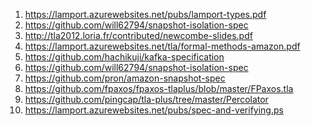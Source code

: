 1) https://lamport.azurewebsites.net/pubs/lamport-types.pdf
2) https://github.com/will62794/snapshot-isolation-spec
3) http://tla2012.loria.fr/contributed/newcombe-slides.pdf
4) https://lamport.azurewebsites.net/tla/formal-methods-amazon.pdf
5) https://github.com/hachikuji/kafka-specification
6) https://github.com/will62794/snapshot-isolation-spec
7) https://github.com/pron/amazon-snapshot-spec
8) https://github.com/fpaxos/fpaxos-tlaplus/blob/master/FPaxos.tla
9) https://github.com/pingcap/tla-plus/tree/master/Percolator
10) https://lamport.azurewebsites.net/pubs/spec-and-verifying.ps
